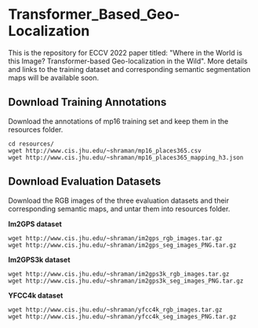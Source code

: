 # Transformer_Based_Geo-Localization
This is the repository for ECCV 2022 paper titled: "Where in the World is this Image? Transformer-based Geo-localization in the Wild". More details and links to the training dataset and corresponding semantic segmentation maps will be available soon.

## Download Training Annotations
Download the annotations of mp16 training set and keep them in the resources folder.
```
cd resources/
wget http://www.cis.jhu.edu/~shraman/mp16_places365.csv
wget http://www.cis.jhu.edu/~shraman/mp16_places365_mapping_h3.json
```

## Download Evaluation Datasets
Download the RGB images of the three evaluation datasets and their corresponding semantic maps, and untar them into resources folder.

**Im2GPS dataset**
```
wget http://www.cis.jhu.edu/~shraman/im2gps_rgb_images.tar.gz
wget http://www.cis.jhu.edu/~shraman/im2gps_seg_images_PNG.tar.gz
```
**Im2GPS3k dataset**
```
wget http://www.cis.jhu.edu/~shraman/im2gps3k_rgb_images.tar.gz
wget http://www.cis.jhu.edu/~shraman/im2gps3k_seg_images_PNG.tar.gz
```
**YFCC4k dataset**
```
wget http://www.cis.jhu.edu/~shraman/yfcc4k_rgb_images.tar.gz
wget http://www.cis.jhu.edu/~shraman/yfcc4k_seg_images_PNG.tar.gz
```


